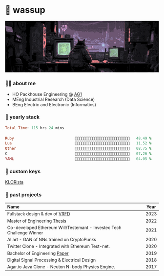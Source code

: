 # 👋 wassup

![Working](https://github.com/wernervdm97/wernervdm97/blob/main/bg.jpeg?raw=true)

### 💁‍♂️ about me
- HO Packhouse Engineering @ [AG1](https://agrigateone.com)
- MEng Industrial Research (Data Science)
- BEng Electric and Electronic (Informatics)

### 👾 yearly stack
<!--START_SECTION:waka-->

```ruby
Total Time: 115 hrs 24 mins

Ruby                            💜💜💜💜💜💜💜💜💜💜💜💜🖤🖤🖤🖤🖤🖤🖤🖤🖤🖤🖤🖤🖤   48.49 %
Lua                             💜💜💜🖤🖤🖤🖤🖤🖤🖤🖤🖤🖤🖤🖤🖤🖤🖤🖤🖤🖤🖤🖤🖤🖤   11.52 %
Other                           💜💜🖤🖤🖤🖤🖤🖤🖤🖤🖤🖤🖤🖤🖤🖤🖤🖤🖤🖤🖤🖤🖤🖤🖤   08.75 %
C                               💜💜🖤🖤🖤🖤🖤🖤🖤🖤🖤🖤🖤🖤🖤🖤🖤🖤🖤🖤🖤🖤🖤🖤🖤   07.26 %
YAML                            💜🖤🖤🖤🖤🖤🖤🖤🖤🖤🖤🖤🖤🖤🖤🖤🖤🖤🖤🖤🖤🖤🖤🖤🖤   04.05 %
```

<!--END_SECTION:waka-->

### 🎹 custom keys

[KLORista](https://github.com/WernerVdM97/klorista)

### 📎 past projects
| Name                                                                                                                          | Year |
|:------------------------------------------------------------------------------------------------------------------------------|-------------|
| Fullstack design & dev of [VRFD](https://app.vrfd.info)                                          | 2023 |
| Master of Engineering [Thesis](https://wernervdm97.github.io/Masters-Thesis/)     | 2022 |
| Co-developed Ethereum Will/Testemant  - Investec Tech Challenge Winner                                       | 2021 |
| AI art - GAN of NNs trained on CryptoPunks                                            | 2020 |
| Twitter Clone - Integrated with Ethereum Test-net.                                                        | 2020 |
| Bachelor of Engineering [Paper](https://wernervdm97.github.io/SKRIPSIE/)      | 2019 |
| Digital Signal Processing & Electrical Design | 2018 |
| Agar.io Java Clone - Neuton N-body Physics Engine.                                  | 2017 |
